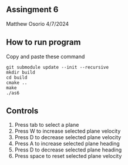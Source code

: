 ## Assingment 6
Matthew Osorio
4/7/2024

## How to run program
Copy and paste these command 

```
git submodule update --init --recursive
mkdir build
cd build
cmake ..
make
./as6
```

## Controls
1) Press tab to select a plane
2) Press W to increase selected plane velocity
3) Press D to decrease selected plane velocity
4) Press A to increase selected plane heading
5) Press D to decrease selected plane heading
6) Press space to reset selected plane velocity